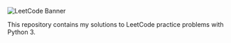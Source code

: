 ![LeetCode Banner](https://cdn.hashnode.com/res/hashnode/image/upload/v1636589930913/GUHhK3FKZ.jpeg)

This repository contains my solutions to LeetCode practice problems with Python 3.

